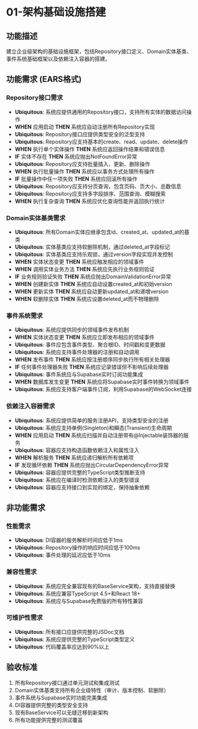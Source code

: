 # 01-架构基础设施搭建

## 功能描述
建立企业级架构的基础设施框架，包括Repository接口定义、Domain实体基类、事件系统基础框架以及依赖注入容器的搭建。

## 功能需求 (EARS格式)

### Repository接口需求
- **Ubiquitous**: 系统应提供通用的Repository接口，支持所有实体的数据访问操作
- **WHEN** 应用启动 **THEN** 系统应自动注册所有Repository实现
- **Ubiquitous**: Repository接口应提供类型安全的泛型支持
- **Ubiquitous**: Repository应支持基本的create、read、update、delete操作
- **WHEN** 执行单个实体操作 **THEN** 系统应返回操作结果和错误信息
- **IF** 实体不存在 **THEN** 系统应抛出NotFoundError异常
- **Ubiquitous**: Repository应支持批量插入、更新、删除操作
- **WHEN** 执行批量操作 **THEN** 系统应以事务方式处理所有操作
- **IF** 批量操作中任一项失败 **THEN** 系统应回滚所有操作
- **Ubiquitous**: Repository应支持分页查询，包含页码、页大小、总数信息
- **Ubiquitous**: Repository应支持多字段排序、范围查询、模糊搜索
- **WHEN** 执行复杂查询 **THEN** 系统应优化查询性能并返回执行统计

### Domain实体基类需求
- **Ubiquitous**: 所有Domain实体应继承包含id、created_at、updated_at的基类
- **Ubiquitous**: 实体基类应支持软删除机制，通过deleted_at字段标记
- **Ubiquitous**: 实体基类应支持乐观锁，通过version字段实现并发控制
- **WHEN** 实体状态变更 **THEN** 系统应触发相应的领域事件
- **WHEN** 调用实体业务方法 **THEN** 系统应先执行业务规则验证
- **IF** 业务规则验证失败 **THEN** 系统应抛出DomainValidationError异常
- **WHEN** 创建新实体 **THEN** 系统应自动设置created_at和初始version
- **WHEN** 更新实体 **THEN** 系统应自动更新updated_at和递增version
- **WHEN** 软删除实体 **THEN** 系统应设置deleted_at而不物理删除

### 事件系统需求
- **Ubiquitous**: 系统应提供同步的领域事件发布机制
- **WHEN** 实体状态变更 **THEN** 系统应立即发布相应的领域事件
- **Ubiquitous**: 事件应包含事件类型、聚合根ID、时间戳和变更数据
- **Ubiquitous**: 系统应支持事件处理器的注册和自动调用
- **WHEN** 发布事件 **THEN** 系统应按注册顺序同步执行所有相关处理器
- **IF** 任何事件处理器失败 **THEN** 系统应记录错误但不影响后续处理器
- **Ubiquitous**: 事件系统应与Supabase实时订阅功能集成
- **WHEN** 数据库发生变更 **THEN** 系统应将Supabase实时事件转换为领域事件
- **Ubiquitous**: 系统应支持客户端事件订阅，利用Supabase的WebSocket连接

### 依赖注入容器需求
- **Ubiquitous**: 系统应提供简单的服务注册API，支持类型安全的注册
- **Ubiquitous**: 系统应支持单例(Singleton)和瞬态(Transient)生命周期
- **WHEN** 应用启动 **THEN** 系统应扫描并自动注册带有@Injectable装饰器的服务
- **Ubiquitous**: 容器应支持构造函数依赖注入和属性注入
- **WHEN** 解析服务 **THEN** 系统应递归解析所有依赖项
- **IF** 发现循环依赖 **THEN** 系统应抛出CircularDependencyError异常
- **Ubiquitous**: 容器应提供完整的TypeScript类型推断支持
- **Ubiquitous**: 系统应在编译时检测依赖注入的类型错误
- **Ubiquitous**: 容器应支持接口到实现的绑定，保持抽象依赖

## 非功能需求

### 性能需求
- **Ubiquitous**: DI容器的服务解析时间应低于1ms
- **Ubiquitous**: Repository操作的响应时间应低于100ms
- **Ubiquitous**: 事件处理的延迟应低于10ms

### 兼容性需求
- **Ubiquitous**: 系统应完全兼容现有的BaseService架构，支持直接替换
- **Ubiquitous**: 系统应兼容TypeScript 4.5+和React 18+
- **Ubiquitous**: 系统应与Supabase免费版的所有特性兼容

### 可维护性需求
- **Ubiquitous**: 所有接口应提供完整的JSDoc文档
- **Ubiquitous**: 系统应提供完整的TypeScript类型定义
- **Ubiquitous**: 代码覆盖率应达到90%以上

## 验收标准
1. 所有Repository接口通过单元测试和集成测试
2. Domain实体基类支持所有企业级特性（审计、版本控制、软删除）
3. 事件系统与Supabase实时功能完美集成
4. DI容器提供完整的类型安全支持
5. 现有BaseService可以无缝迁移到新架构
6. 所有功能提供完整的测试覆盖